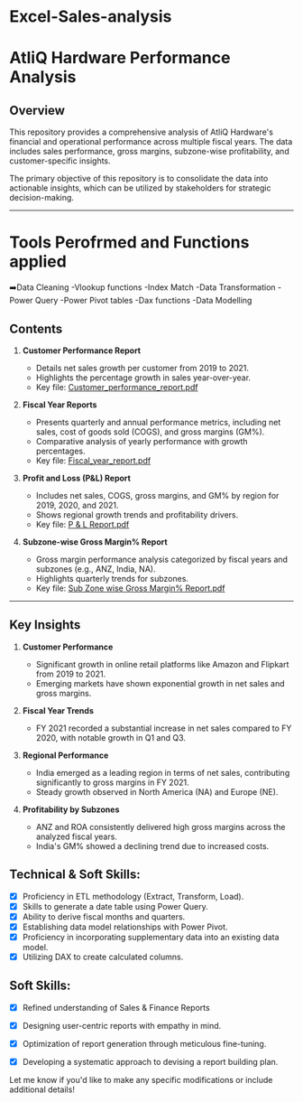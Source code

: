 # Excel-Sales-analysis


# AtliQ Hardware Performance Analysis

## Overview

This repository provides a comprehensive analysis of AtliQ Hardware's financial and operational performance across multiple fiscal years. The data includes sales performance, gross margins, subzone-wise profitability, and customer-specific insights.

The primary objective of this repository is to consolidate the data into actionable insights, which can be utilized by stakeholders for strategic decision-making.

---

# Tools Perofrmed and Functions applied
  ➡️Data Cleaning
  -Vlookup functions
  -Index Match
  -Data Transformation
  -Power Query
  -Power Pivot tables
  -Dax functions 
  -Data Modelling

## Contents

1. **Customer Performance Report**  
   - Details net sales growth per customer from 2019 to 2021.  
   - Highlights the percentage growth in sales year-over-year.  
   - Key file: [Customer_performance_report.pdf](./Customer_performance_report.pdf)

2. **Fiscal Year Reports**  
   - Presents quarterly and annual performance metrics, including net sales, cost of goods sold (COGS), and gross margins (GM%).  
   - Comparative analysis of yearly performance with growth percentages.  
   - Key file: [Fiscal_year_report.pdf](./Fiscal_year_report.pdf)

3. **Profit and Loss (P&L) Report**  
   - Includes net sales, COGS, gross margins, and GM% by region for 2019, 2020, and 2021.  
   - Shows regional growth trends and profitability drivers.  
   - Key file: [P & L Report.pdf](./P%20&%20L%20Report.pdf)

4. **Subzone-wise Gross Margin% Report**  
   - Gross margin performance analysis categorized by fiscal years and subzones (e.g., ANZ, India, NA).  
   - Highlights quarterly trends for subzones.  
   - Key file: [Sub Zone wise Gross Margin% Report.pdf](./Sub%20Zone%20wise%20Gross%20Margin%25%20Report.pdf)

---

## Key Insights

1. **Customer Performance**
   - Significant growth in online retail platforms like Amazon and Flipkart from 2019 to 2021.  
   - Emerging markets have shown exponential growth in net sales and gross margins.

2. **Fiscal Year Trends**
   - FY 2021 recorded a substantial increase in net sales compared to FY 2020, with notable growth in Q1 and Q3.

3. **Regional Performance**
   - India emerged as a leading region in terms of net sales, contributing significantly to gross margins in FY 2021.  
   - Steady growth observed in North America (NA) and Europe (NE).

4. **Profitability by Subzones**
   - ANZ and ROA consistently delivered high gross margins across the analyzed fiscal years.  
   - India's GM% showed a declining trend due to increased costs.
  
## Technical & Soft Skills:
- [x]	Proficiency in ETL methodology (Extract, Transform, Load).
- [x]	Skills to generate a date table using Power Query.
- [x]	Ability to derive fiscal months and quarters.
- [x]	Establishing data model relationships with Power Pivot.
- [x]	Proficiency in incorporating supplementary data into an existing data model.
- [x]	Utilizing DAX to create calculated columns.

## Soft Skills:
- [x]	Refined understanding of Sales & Finance Reports
- [x]	Designing user-centric reports with empathy in mind.
- [x]	Optimization of report generation through meticulous fine-tuning.
- [x]	Developing a systematic approach to devising a report building plan.



Let me know if you'd like to make any specific modifications or include additional details!
